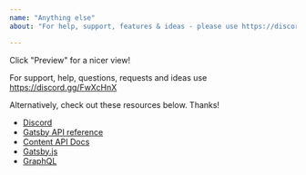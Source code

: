 ```yaml
---
name: "Anything else"
about: "For help, support, features & ideas - please use https://discord.gg/FwXcHnX"

---
```


Click "Preview" for a nicer view!

For support, help, questions, requests and ideas use https://discord.gg/FwXcHnX

Alternatively, check out these resources below. Thanks!

- [Discord](https://discord.gg/FwXcHnX)
- [Gatsby API reference](https://docs.ghost.org/api/gatsby/)
- [Content API Docs](https://flotiq.com/docs/panel/)
- [Gatsby.js](https://www.gatsbyjs.org)
- [GraphQL](https://graphql.org/)
